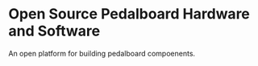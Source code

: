 # Open Source Pedalboard Hardware and Software

An open platform for building pedalboard compoenents.
